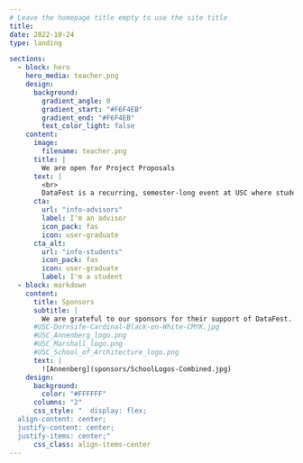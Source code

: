 ```yaml
---
# Leave the homepage title empty to use the site title
title:
date: 2022-10-24
type: landing

sections:
  - block: hero
    hero_media: teacher.png
    design:
      background:
        gradient_angle: 0
        gradient_start: "#F6F4EB"
        gradient_end: "#F6F4EB"
        text_color_light: false
    content:
      image:
        filename: teacher.png
      title: |
        We are open for Project Proposals
      text: |
        <br>
        DataFest is a recurring, semester-long event at USC where students from different backgrounds and programs get hands-on experience in real projects involving data science. DataFest focuses on projects proposed by USC faculty and researchers, often combining faculty and students in data science as well as in other disciplines.
      cta:
        url: "info-advisors"
        label: I'm an advisor
        icon_pack: fas
        icon: user-graduate
      cta_alt:
        url: "info-students"
        icon_pack: fas
        icon: user-graduate
        label: I'm a student
  - block: markdown
    content:
      title: Sponsors
      subtitle: |
        We are grateful to our sponsors for their support of DataFest.
      #USC-Dornsife-Cardinal-Black-on-White-CMYK.jpg
      #USC_Annenberg_logo.png
      #USC_Marshall_logo.png
      #USC_School_of_Architecture_logo.png
      text: |
        ![Annenberg](sponsors/SchoolLogos-Combined.jpg)
    design:
      background:
        color: "#FFFFFF"
      columns: "2"
      css_style: "  display: flex;
  align-content: center;
  justify-content: center;
  justify-items: center;"
      css_class: align-items-center
---
```

